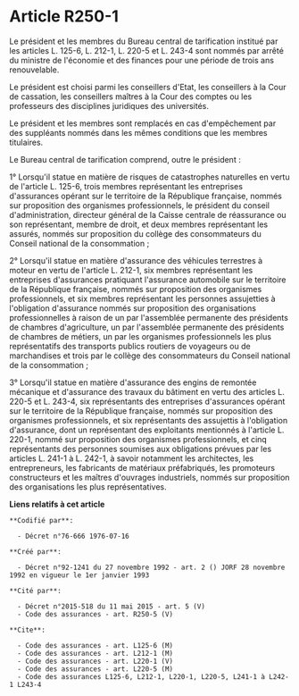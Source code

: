 # Article R250-1

Le président et les membres du Bureau central de tarification institué par les articles L. 125-6, L. 212-1, L. 220-5 et L.
243-4 sont nommés par arrêté du ministre de l'économie et des finances pour une période de trois ans renouvelable.

Le président est choisi parmi les conseillers d'Etat, les conseillers à la Cour de cassation, les conseillers maîtres à la
Cour des comptes ou les professeurs des disciplines juridiques des universités.

Le président et les membres sont remplacés en cas d'empêchement par des suppléants nommés dans les mêmes conditions que les
membres titulaires.

Le Bureau central de tarification comprend, outre le président :

1° Lorsqu'il statue en matière de risques de catastrophes naturelles en vertu de l'article L. 125-6, trois membres
représentant les entreprises d'assurances opérant sur le territoire de la République française, nommés sur proposition des
organismes professionnels, le président du conseil d'administration, directeur général de la Caisse centrale de réassurance
ou son représentant, membre de droit, et deux membres représentant les assurés, nommés sur proposition du collège des
consommateurs du Conseil national de la consommation ;

2° Lorsqu'il statue en matière d'assurance des véhicules terrestres à moteur en vertu de l'article L. 212-1, six membres
représentant les entreprises d'assurances pratiquant l'assurance automobile sur le territoire de la République française,
nommés sur proposition des organismes professionnels, et six membres représentant les personnes assujetties à l'obligation
d'assurance nommés sur proposition des organisations professionnelles à raison de un par l'assemblée permanente des
présidents de chambres d'agriculture, un par l'assemblée permanente des présidents de chambres de métiers, un par les
organismes professionnels les plus représentatifs des transports publics routiers de voyageurs ou de marchandises et trois
par le collège des consommateurs du Conseil national de la consommation ;

3° Lorsqu'il statue en matière d'assurance des engins de remontée mécanique et d'assurance des travaux du bâtiment en vertu
des articles L. 220-5 et L. 243-4, six représentants des entreprises d'assurances opérant sur le territoire de la République
française, nommés sur proposition des organismes professionnels, et six représentants des assujettis à l'obligation
d'assurance, dont un représentant des exploitants mentionnés à l'article L. 220-1, nommé sur proposition des organismes
professionnels, et cinq représentants des personnes soumises aux obligations prévues par les articles L. 241-1 à L. 242-1, à
savoir notamment les architectes, les entrepreneurs, les fabricants de matériaux préfabriqués, les promoteurs constructeurs
et les maîtres d'ouvrages industriels, nommés sur proposition des organisations les plus représentatives.

**Liens relatifs à cet article**

	**Codifié par**:

	  - Décret n°76-666 1976-07-16

	**Créé par**:

	  - Décret n°92-1241 du 27 novembre 1992 - art. 2 () JORF 28 novembre 1992 en vigueur le 1er janvier 1993

	**Cité par**:

	  - Décret n°2015-518 du 11 mai 2015 - art. 5 (V)
	  - Code des assurances - art. R250-5 (V)

	**Cite**:

	  - Code des assurances - art. L125-6 (M)
	  - Code des assurances - art. L212-1 (M)
	  - Code des assurances - art. L220-1 (V)
	  - Code des assurances - art. L220-5 (M)
	  - Code des assurances L125-6, L212-1, L220-1, L220-5, L241-1 à L242-1 L243-4
